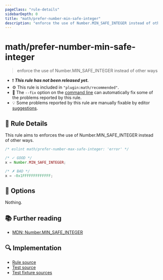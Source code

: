 ```yaml
---
pageClass: "rule-details"
sidebarDepth: 0
title: "math/prefer-number-min-safe-integer"
description: "enforce the use of Number.MIN_SAFE_INTEGER instead of other ways"
---
```


# math/prefer-number-min-safe-integer

> enforce the use of Number.MIN_SAFE_INTEGER instead of other ways

- :exclamation: <badge text="This rule has not been released yet." vertical="middle" type="error"> **_This rule has not been released yet._** </badge>
- :gear: This rule is included in `"plugin:math/recommended"`.
- :wrench: The `--fix` option on the [command line](https://eslint.org/docs/user-guide/command-line-interface#fixing-problems) can automatically fix some of the problems reported by this rule.
- :bulb: Some problems reported by this rule are manually fixable by editor [suggestions](https://eslint.org/docs/developer-guide/working-with-rules#providing-suggestions).

## :book: Rule Details

This rule aims to enforces the use of Number.MIN_SAFE_INTEGER instead of other ways.

<eslint-code-block fix>

<!-- eslint-skip -->

```js
/* eslint math/prefer-number-max-safe-integer: 'error' */

/* ✓ GOOD */
x = Number.MIN_SAFE_INTEGER;

/* ✗ BAD */
x = -0x1FFFFFFFFFFFFF;
```

</eslint-code-block>

## :wrench: Options

Nothing.

## :books: Further reading

- [MDN: Number.MIN_SAFE_INTEGER](https://developer.mozilla.org/en-US/docs/Web/JavaScript/Reference/Global_Objects/Number/MIN_SAFE_INTEGER)

## :mag: Implementation

- [Rule source](https://github.com/ota-meshi/eslint-plugin-math/blob/main/src/rules/prefer-number-min-safe-integer.ts)
- [Test source](https://github.com/ota-meshi/eslint-plugin-math/blob/main/tests/src/rules/prefer-number-min-safe-integer.ts)
- [Test fixture sources](https://github.com/ota-meshi/eslint-plugin-math/tree/main/tests/fixtures/rules/prefer-number-min-safe-integer)
